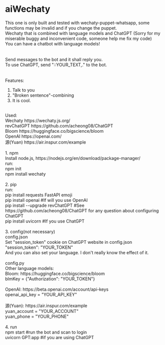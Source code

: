 # aiWechaty<br /> 
This one is only built and tested with wechaty-puppet-whatsapp, some functions may be invalid and if you change the puppet.<br /> 
Wechaty that is combined with language models and ChatGPT (Sorry for my miserable buggy and inconvenient code, someone help me fix my code)<br /> 
You can have a chatbot with language models!<br /> 
<br /> 
<br /> 
Send messages to the bot and it shall reply you.<br /> 
To use ChatGPT, send "::YOUR_TEXT,." to the bot.<br /> 
<br /> 
<br /> 
Features:<br /> 
1. Talk to you<br />
2. "Broken sentence"-combining <br /> 
3. It is cool.<br /> 
<br /> 
Used: <br /> 
Wechaty https://wechaty.js.org/<br /> 
revChatGPT https://github.com/acheong08/ChatGPT<br /> 
Bloom https://huggingface.co/bigscience/bloom<br /> 
OpenAI https://openai.com/<br /> 
源(Yuan) https://air.inspur.com/example<br /> 
<br /> 
1. npm <br /> 
Install node.js, https://nodejs.org/en/download/package-manager/<br /> 
run:<br /> 
npm init<br /> 
npm install wechaty<br /> 
<br /> 
2. pip<br /> 
run:<br /> 
pip install requests FastAPI emoji <br /> 
pip install openai #If will you use OpenAI<br /> 
pip install --upgrade revChatGPT #See https://github.com/acheong08/ChatGPT for any question about configuring ChatGPT<br /> 
pip install uvicorn #If you use ChatGPT<br /> 
<br /> 
3. config(not necessary)<br /> 
config.json<br /> 
Set "session_token" cookie on ChatGPT website in config.json <br /> 
	"session_token": "YOUR_TOKEN"<br /> 
And you can also set your language. I don't really know the effect of it.<br /> 
<br /> 
config.py<br /> 
Other language models:<br /> 
    Bloom: https://huggingface.co/bigscience/bloom<br /> 
    blmKey = {"Authorization": "YOUR_TOKEN"}<br /> 
    <br /> 
    OpenAI: https://beta.openai.com/account/api-keys<br /> 
    openai_api_key = "YOUR_API_KEY"<br /> 
    <br /> 
    源(Yuan): https://air.inspur.com/example<br /> 
    yuan_account = "YOUR_ACCOUNT"<br /> 
    yuan_phone = "YOUR_PHONE"<br /> 
    <br /> 
4. run<br /> 
npm start #run the bot and scan to login<br /> 
uvicorn GPT:app #if you are using ChatGPT
